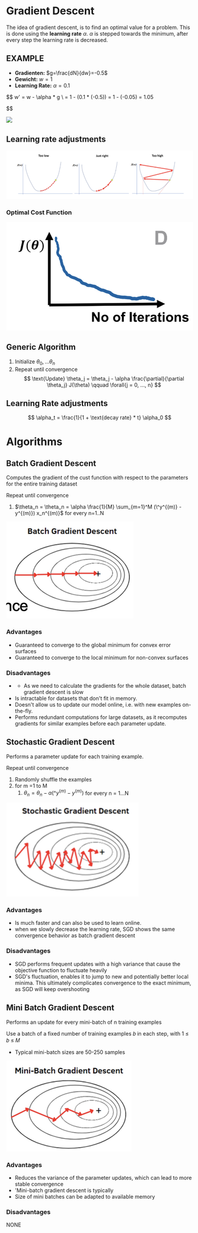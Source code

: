 # Gradient Descent

The idea of gradient descent, is to find an optimal value for a problem. This is done using the **learning rate** $\alpha$. $\alpha$ is stepped towards the minimum, after every step the learning rate is decreased.


## EXAMPLE

- **Gradienten:** $g=\frac{dN}{dw}=-0.5$
- **Gewicht:** $w=1$
- **Learning Rate:** $\alpha =0.1$


$$
w' = w - \alpha * g \\
= 1 - (0.1 * (-0.5)) = 1 - (-0.05) = 1.05

$$

![](https://github.zhaw.ch/pages/doem/mldm_book/pics/regression2/gradient-descent-3d.png)

## Learning rate adjustments

![Learning rate adjustments](media/image-4.png)


### Optimal Cost Function

![Alt text](media/image-7.png)

## Generic Algorithm

1. Initialize $\theta_0, ... \theta_n$
2. Repeat until convergence
$$
\text{Update} \theta_j = \theta_j - \alpha \frac{\partial}{\partial \theta_j} J(\theta)   \qquad   \forall{j = 0, ..., n}
$$


## Learning Rate adjustments

$$
\alpha_t = \frac{1}{1 + \text{decay rate} * t} \alpha_0
$$

# Algorithms

## Batch Gradient Descent

Computes the gradient of the cust function with respect to the parameters for the entire training dataset

Repeat until convergence

1. $\theta_n = \theta_n = \alpha \frac{1}{M} \sum_{m=1}^M  (\^y^{(m)} - y^{(m)}) x_n^{(m)}$ for every n=1..N

![Alt text](media/image-9.png)

### Advantages

- Guaranteed to converge to the global minimum for convex error surfaces
- Guaranteed to converge to the local minimum for non-convex surfaces


### Disadvantages

- - As we need to calculate the gradients for the whole dataset, batch gradient descent is slow
- Is intractable for datasets that don't fit in memory.
- Doesn't allow us to update our model online, i.e. with new examples on-the-fly.
- Performs redundant computations for large datasets, as it recomputes gradients for similar examples before each parameter update.


## Stochastic Gradient Descent

Performs a parameter update for each training example.

Repeat until convergence

1. Randomly shuffle the examples
2. for m =1 to M 
	1. $\theta_n = \theta_n - \alpha ( \^y^{(m)} - y^{(m)})$ for every n = 1...N

![Alt text](media/image-8.png)

### Advantages

- Is much faster and can also be used to learn online.
- when we slowly decrease the learning rate, SGD shows the same convergence behavior as batch gradient descent

### Disadvantages


- SGD performs frequent updates with a high variance that cause the objective function to fluctuate heavily
- SGD's fluctuation, enables it to jump to new and potentially better local minima. This ultimately complicates convergence to the exact minimum, as SGD will keep overshooting

## Mini Batch Gradient Descent

Performs an update for every mini-batch of n training examples

Use a batch of a fixed number of training examples 𝑏 in each step, with 1 ≤ 𝑏 ≤ 𝑀
- Typical mini-batch sizes are 50-250 samples

![Alt text](media/image-10.png)

### Advantages

- Reduces the variance of the parameter updates, which can lead to more stable convergence
- 'Mini-batch gradient descent is typically
- Size of mini batches can be adapted to available memory


### Disadvantages

NONE